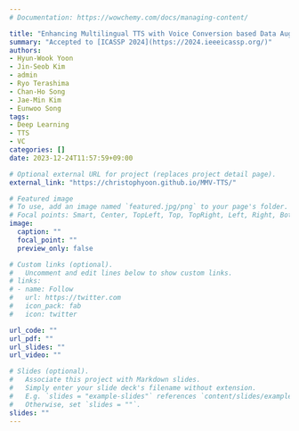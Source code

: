 ```yaml
---
# Documentation: https://wowchemy.com/docs/managing-content/

title: "Enhancing Multilingual TTS with Voice Conversion based Data Augmentation and Posterior Embedding"
summary: "Accepted to [ICASSP 2024](https://2024.ieeeicassp.org/)"
authors:
- Hyun-Wook Yoon
- Jin-Seob Kim
- admin
- Ryo Terashima
- Chan-Ho Song
- Jae-Min Kim
- Eunwoo Song
tags:
- Deep Learning
- TTS
- VC
categories: []
date: 2023-12-24T11:57:59+09:00

# Optional external URL for project (replaces project detail page).
external_link: "https://christophyoon.github.io/MMV-TTS/"

# Featured image
# To use, add an image named `featured.jpg/png` to your page's folder.
# Focal points: Smart, Center, TopLeft, Top, TopRight, Left, Right, BottomLeft, Bottom, BottomRight.
image:
  caption: ""
  focal_point: ""
  preview_only: false

# Custom links (optional).
#   Uncomment and edit lines below to show custom links.
# links:
# - name: Follow
#   url: https://twitter.com
#   icon_pack: fab
#   icon: twitter

url_code: ""
url_pdf: ""
url_slides: ""
url_video: ""

# Slides (optional).
#   Associate this project with Markdown slides.
#   Simply enter your slide deck's filename without extension.
#   E.g. `slides = "example-slides"` references `content/slides/example-slides.md`.
#   Otherwise, set `slides = ""`.
slides: ""
---
```

